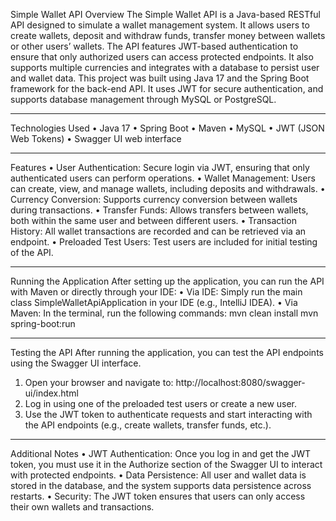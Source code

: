 Simple Wallet API
Overview
The Simple Wallet API is a Java-based RESTful API designed to simulate a wallet management system. It allows users to create wallets, deposit and withdraw funds, transfer money between wallets or other users’ wallets. The API features JWT-based authentication to ensure that only authorized users can access protected endpoints. It also supports multiple currencies and integrates with a database to persist user and wallet data.
This project was built using Java 17 and the Spring Boot framework for the back-end API. It uses JWT for secure authentication, and supports database management through MySQL or PostgreSQL.
________________________________________
Technologies Used
•	Java 17
•	Spring Boot
•	Maven
•	MySQL
•	JWT (JSON Web Tokens)
•	Swagger UI web interface
________________________________________
Features
•	User Authentication: Secure login via JWT, ensuring that only authenticated users can perform operations.
•	Wallet Management: Users can create, view, and manage wallets, including deposits and withdrawals.
•	Currency Conversion: Supports currency conversion between wallets during transactions.
•	Transfer Funds: Allows transfers between wallets, both within the same user and between different users.
•	Transaction History: All wallet transactions are recorded and can be retrieved via an endpoint.
•	Preloaded Test Users: Test users are included for initial testing of the API.
________________________________________
Running the Application
After setting up the application, you can run the API with Maven or directly through your IDE:
•	Via IDE: Simply run the main class SimpleWalletApiApplication in your IDE (e.g., IntelliJ IDEA).
•	Via Maven: In the terminal, run the following commands:
mvn clean install
mvn spring-boot:run
________________________________________
Testing the API
After running the application, you can test the API endpoints using the Swagger UI interface.
1.	Open your browser and navigate to:
http://localhost:8080/swagger-ui/index.html
2.	Log in using one of the preloaded test users or create a new user.
3.	Use the JWT token to authenticate requests and start interacting with the API endpoints (e.g., create wallets, transfer funds, etc.).
________________________________________
Additional Notes
•	JWT Authentication: Once you log in and get the JWT token, you must use it in the Authorize section of the Swagger UI to interact with protected endpoints.
•	Data Persistence: All user and wallet data is stored in the database, and the system supports data persistence across restarts.
•	Security: The JWT token ensures that users can only access their own wallets and transactions.
